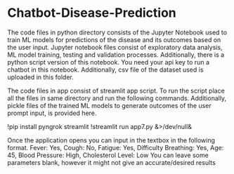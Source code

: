 # Chatbot-Disease-Prediction
The code files in python directory consists of the Jupyter Notebook used to train ML models for predictions of the disease and its outcomes based on the user input. Jupyter notebook files consist of exploratory data analysis, ML model training, testing and validation processes. Additionally, there is a python script version of this notebook. You need your api key to run a chatbot in this notebook. Additionally, csv file of the dataset used is uploaded in this folder. 


The code files in app consist of streamlit app script. To run the script place all the files in same directory and run the following commands. Additionally, pickle files of the trained ML models to generate outcomes of the user prompt input, is provided here. 

!pip install pyngrok streamlit
!streamlit run app7.py &>/dev/null&

Once the application opens you can input in the textbox in the following format. 
Fever: Yes, Cough: No, Fatigue: Yes, Difficulty Breathing: Yes, Age: 45, Blood Pressure: High, Cholesterol Level: Low
You can leave some parameters blank, however it might not give an accurate/desired results
